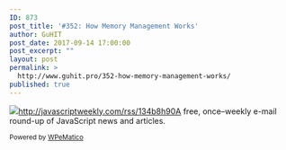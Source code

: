 ```yaml
---
ID: 873
post_title: '#352: How Memory Management Works'
author: GuHIT
post_date: 2017-09-14 17:00:00
post_excerpt: ""
layout: post
permalink: >
  http://www.guhit.pro/352-how-memory-management-works/
published: true
---
```

<img class="wpe_imgrss" src="http://www.guhit.pro/wp-content/uploads/2017/09/e3b4f186.jpg">http://javascriptweekly.com/rss/134b8h90A free, once&ndash;weekly e-mail round-up of JavaScript news and articles.<p class="wpematico_credit"><small>Powered by <a href="http://www.wpematico.com" target="_blank">WPeMatico</a></small></p>